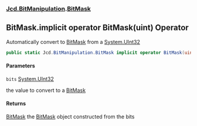 ### [Jcd.BitManipulation](Jcd.BitManipulation.md 'Jcd.BitManipulation').[BitMask](Jcd.BitManipulation.BitMask.md 'Jcd.BitManipulation.BitMask')

## BitMask.implicit operator BitMask(uint) Operator

Automatically convert to [BitMask](Jcd.BitManipulation.BitMask.md 'Jcd.BitManipulation.BitMask') from
a [System.UInt32](https://docs.microsoft.com/en-us/dotnet/api/System.UInt32 'System.UInt32')

```csharp
public static Jcd.BitManipulation.BitMask implicit operator BitMask(uint bits);
```

#### Parameters

<a name='Jcd.BitManipulation.BitMask.op_ImplicitJcd.BitManipulation.BitMask(uint).bits'></a>

`bits` [System.UInt32](https://docs.microsoft.com/en-us/dotnet/api/System.UInt32 'System.UInt32')

the value to convert to a [BitMask](Jcd.BitManipulation.BitMask.md 'Jcd.BitManipulation.BitMask')

#### Returns

[BitMask](Jcd.BitManipulation.BitMask.md 'Jcd.BitManipulation.BitMask')
the [BitMask](Jcd.BitManipulation.BitMask.md 'Jcd.BitManipulation.BitMask') object constructed from the bits